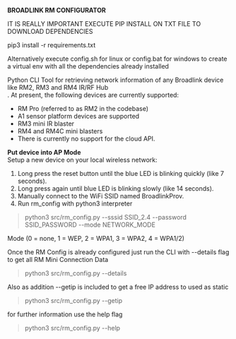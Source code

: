 **BROADLINK RM CONFIGURATOR**

IT IS REALLY IMPORTANT EXECUTE PIP INSTALL ON TXT FILE TO DOWNLOAD DEPENDENCIES

pip3 install -r requirements.txt

Alternatively execute config.sh for linux or config.bat for windows to create a virtual env with all the dependencies already installed

Python CLI Tool for retrieving network information of any Broadlink device like RM2, RM3 and RM4 IR/RF Hub  
. At present, the following devices are currently supported:  

 - RM Pro (referred to as RM2 in the codebase)
 - A1 sensor platform devices are supported  
 - RM3 mini IR blaster  
 - RM4 and RM4C mini blasters  
 - There is currently no support for the cloud API.

**Put device into AP Mode**  
Setup a new device on your local wireless network:  
 
 1. Long press the reset button until the blue LED is blinking quickly (like 7 seconds).  
 2. Long press again until blue LED is blinking slowly (like 14 seconds).  
 3. Manually connect to the WiFi SSID named BroadlinkProv.
 4. Run rm_config with python3 interpreter
 
> python3 src/rm_config.py --sssid SSID_2.4 --password SSID_PASSWORD --mode  NETWORK_MODE

Mode (0 = none, 1 = WEP, 2 = WPA1, 3 = WPA2, 4 = WPA1/2)

Once the RM Config is already configured just run the CLI with --details flag to get all RM Mini Connection Data
> python3 src/rm_config.py --details

Also as addition --getip is included to get a free IP address to used as static
> python3 src/rm_config.py --getip

for further information use the help flag

> python3 src/rm_config.py --help
